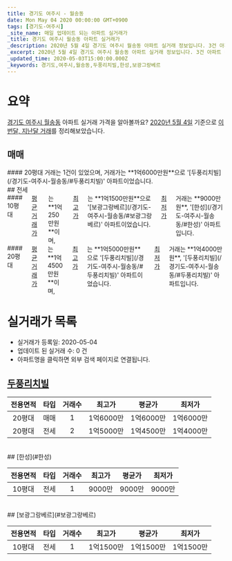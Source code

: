 ```yaml
---
title: 경기도 여주시 - 월송동
date: Mon May 04 2020 00:00:00 GMT+0900
tags: [경기도-여주시]
_site_name: 매일 업데이트 되는 아파트 실거래가
_title: 경기도 여주시 월송동 아파트 실거래가
_description: 2020년 5월 4일 경기도 여주시 월송동 아파트 실거래 정보입니다. 3건 아파트 정보가 있습니다.
_excerpt: 2020년 5월 4일 경기도 여주시 월송동 아파트 실거래 정보입니다. 3건 아파트 정보가 있습니다.
_updated_time: 2020-05-03T15:00:00.000Z
_keywords: 경기도,여주시,월송동,두풍리치빌,한성,보광그랑베르
---
```





# 요약
<ins>경기도 여주시 월송동</ins> 아파트 실거래 가격을 알아볼까요? <ins>2020년 5월 4일</ins> 기준으로 <ins>이번달, 지난달 거래</ins>를 정리해보았습니다.

## 매매
<div class="container">
<div class="twelve columns" markdown="1">
#### 20평대
거래는 1건이 있었으며, 거래가는 **1억6000만원**으로 '[두풍리치빌](/경기도-여주시-월송동/#두풍리치빌)' 아파트이었습니다.
</div>
</div>
## 전세
<div class="container">
<div class="six columns" markdown="1">
#### 10평대
<ins>평균 거래가</ins>는 **1억250만원**이며, <ins>최고가</ins>는 **1억1500만원**으로 '[보광그랑베르](/경기도-여주시-월송동/#보광그랑베르)' 아파트이었습니다. <ins>최저가</ins> 거래는 **9000만원**, '[한성](/경기도-여주시-월송동/#한성)' 아파트입니다.
</div>
<div class="six columns" markdown="1">
#### 20평대
<ins>평균 거래가</ins>는 **1억4500만원**이며, <ins>최고가</ins>는 **1억5000만원**으로 '[두풍리치빌](/경기도-여주시-월송동/#두풍리치빌)' 아파트이었습니다. <ins>최저가</ins> 거래는 **1억4000만원**, '[두풍리치빌](/경기도-여주시-월송동/#두풍리치빌)' 아파트입니다.
</div>
</div>



# 실거래가 목록
- 실거래가 등록일: 2020-05-04
- 업데이트 된 실거래 수: 0 건
- 아파트명을 클릭하면 외부 검색 페이지로 연결됩니다.

## [두풍리치빌](#두풍리치빌)

|전용면적|타입|거래수|최고가|평균가|최저가|
|:---:|:---:|:---:|:---:|:---:|:---:|
|20평대|<span class="deal-type-1">매매</span>|1|1억6000만|1억6000만|1억6000만|
|20평대|<span class="deal-type-2">전세</span>|2|1억5000만|1억4500만|1억4000만|

<br/>
## [한성](#한성)

|전용면적|타입|거래수|최고가|평균가|최저가|
|:---:|:---:|:---:|:---:|:---:|:---:|
|10평대|<span class="deal-type-2">전세</span>|1|9000만|9000만|9000만|

<br/>
## [보광그랑베르](#보광그랑베르)

|전용면적|타입|거래수|최고가|평균가|최저가|
|:---:|:---:|:---:|:---:|:---:|:---:|
|10평대|<span class="deal-type-2">전세</span>|1|1억1500만|1억1500만|1억1500만|

<br/>



